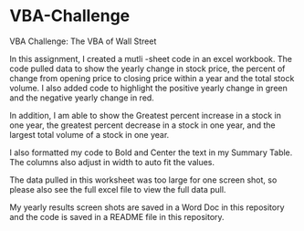 # VBA-Challenge
VBA Challenge: The VBA of Wall Street

In this assignment, I created a mutli \-sheet code in an excel workbook. The code pulled data to show the yearly change in stock price, the percent of change from opening price to closing price within a year and the total stock volume. I also added code to highlight the positive yearly change in green and the negative yearly change in red. 

In addition, I am able to show the Greatest percent increase in a stock in one year, the greatest percent decrease in a stock in one year, and the largest total volume of a stock in one year. 

I also formatted my code to Bold and Center the text in my Summary Table. The columns also adjust in width to auto fit the values. 

The data pulled in this worksheet was too large for one screen shot, so please also see the full excel file to view the full data pull. 

My yearly results screen shots are saved in a Word Doc in this repository and the code is saved in a README file in this repository. 

